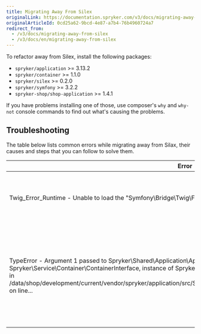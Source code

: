 ```yaml
---
title: Migrating Away From Silex
originalLink: https://documentation.spryker.com/v3/docs/migrating-away-from-silex
originalArticleId: 0cd25a62-9bcd-4e87-a7b4-76b4960724a7
redirect_from:
  - /v3/docs/migrating-away-from-silex
  - /v3/docs/en/migrating-away-from-silex
---
```


To refactor away from Silex, install the following packages:

* `spryker/application` >= 3.13.2
* `spryker/container` >= 1.1.0
* `spryker/silex` >= 0.2.0
* `spryker/symfony` >= 3.2.2
* `spryker-shop/shop-application` >= 1.4.1

If you have problems installing one of those, use composer's `why` and `why-not` console commands to find out what's causing the problems.

## Troubleshooting
The table below lists common errors while migrating away from Silax, their causes and steps that you can follow to solve them.

| Error | Cause | Solution |
| --- | --- | --- |
| Twig_Error_Runtime - Unable to load the "Symfony\Bridge\Twig\Form\TwigRenderer" runtime in "@..." at line ... | This error happens when the `Symfony/Twig-bridge` below version 3.4 is installed. | Update `spyker/symfony` to >= 3.2.2 | 
|TypeError - Argument 1 passed to Spryker\Shared\Application\Application::__construct() must be an instance of Spryker\Service\Container\ContainerInterface, instance of Spryker\Shared\Kernel\Communication\Application given, called in /data/shop/development/current/vendor/spryker/application/src/Spryker/Zed/Application/Communication/ZedBootstrap.php on line... | This error is caused by a mismatch of the installed Spryker modules and 3rd party packages | <ol><li>Remove the following packages from your `composer.json` if you have them there:<ul><li>`spryker/pimple`</li><li>`silex/silex`</li><li>`pimple/pimple`</li></ul></li><li>Run `composer update`</li></ol> |
